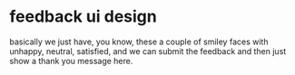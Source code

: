 # feedback ui design
 basically we just have, you know, these a couple of smiley faces with unhappy, neutral, satisfied, and we can submit the feedback and then just show a thank you message here.
